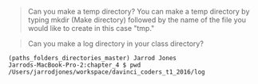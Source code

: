 > Can you make a temp directory?
You can make a temp directory by typing mkdir (Make directory) followed by the name of the file you would like to create
in this case "tmp."

> Can you make a log directory in your class directory?
```
(paths_folders_directories_master) Jarrod Jones
Jarrods-MacBook-Pro-2:chapter_4 $ pwd
/Users/jarrodjones/workspace/davinci_coders_t1_2016/log
```
